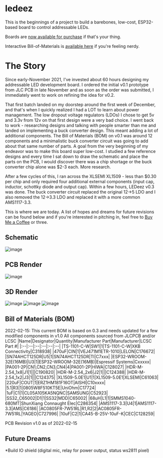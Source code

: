 # ledeez
This is the beginnings of a project to build a barebones, low-cost, ESP32-based board to control addressable LEDs.

Boards are [now available for purchase](https://ledeez.square.site/) if that's your thing.

Interactive Bill-of-Materials is [available here](https://wantmoore.github.io/ledeez/v1.0_ibom.html) if you're feeling nerdy.

# The Story
Since early-November 2021, I've invested about 60 hours designing my addressable LED development board. I ordered the initial v0.1 prototype from JLC PCB in late November and as soon as the order was submitted, I immediately went to work on refining the idea for v0.2.

That first batch landed on my doorstep around the first week of December, and that's when I quickly realized I had a LOT to learn about power management. The low dropout voltage regulators (LDOs) I chose to get 5v and 3.3v from 12v on that first design were a very bad choice. I went back to work - researching designs and talking with people smarter than me and landed on implementing a buck converter design. This meant adding a lot of additional components. The Bill of Materials (BOM) on v0.1 was around 12 components and a minimalistic buck converter circuit was going to add about that same number of parts. A goal from the very beginning of my endeavor was to make this board super low-cost. I studied a few reference designs and every time I sat down to draw the schematic and place the parts on the PCB, I would discover there was a chip shortage or the buck converter chip alone was $2-3 each. More research.

After a few cycles of this, I ran across the XLSEMI XL1509 - less than $0.30 per chip and only required four additional external components (input cap, inductor, schottky diode and output cap). Within a few hours, LEDeez v0.3 was done. The buck converter circuit replaced the original 12->5 LDO and I also removed the 12->3.3 LDO and replaced it with a more common AMS1117-3.3.

This is where we are today. A list of hopes and dreams for future revisions can be found below and if you're interested in pitching in, feel free to [Buy Me a Coffee](https://www.buymeacoffee.com/wantmoore) or three.

## Schematic
![image](https://user-images.githubusercontent.com/1414156/154154673-4e9ffe78-b425-4473-8976-f4717318814b.png)

## PCB Render
![image](https://user-images.githubusercontent.com/1414156/154154617-0f76bc32-188b-4f18-8ca2-39bf6148648d.png)

## 3D Render
![image](https://user-images.githubusercontent.com/1414156/154155044-f247e468-d465-41a6-b2f2-7e03ecc58163.png)
![image](https://user-images.githubusercontent.com/1414156/154155419-26697523-6a3b-43e9-8fdc-1388fd92de59.png)
![image](https://user-images.githubusercontent.com/1414156/154155287-8e6ef53e-0229-49d3-972a-1e6fe4199184.png)

## Bill of Materials (BOM)
2022-02-15: This current BOM is based on 0.3 and needs updated for a few modified components in v1.0
All components sourced from JLCPCB and/or LCSC
|Name|Designator|Quantity|Manufacturer Part|Manufacturer|LCSC Part #|
|:--|:--|:--|:--|:--|:--|
|TS-1101-C-W|SW1|1|TS-1101-C-W|XKB Connectivity|C318938|
|470uF|CIN|1|VEJ471M1ETR-1010|LELON|C176672|
|SN74AHCT125DR|U5|1|SN74AHCT125DR|TI|C7xxx|
|ESP32-WROOM-32E(16MB)|U3|1|ESP32-WROOM-32E(16MB)|Espressif Systems|Cxxxxx|
|PA001-2P|CN1,CN2,CN3,CN4|4|PA001-2P|HIWA|C128027|
|HDR-M-2.54_1x8|J1|1|||C190820|
|HDR-M-2.54_2x6|J2|1|||C124388|
|HDR-M-2.54_1x2|J3|1|||C124375|
|XL1509-5.0E1|U1|1|XL1509-5.0E1|XLSEMI|C61063|
|220uF|COUT|1|ERZ1HM181F16OT|AISHI|C10xxxx|
|5.1|R3|1|0805W8F510KT5E|UniOhm|C17724|
|1uF|C1|1|CL05A105KA5NQNC|SAMSUNG|C52923|
|SS32_C65002|D1|1|SS32|MDD|C65002|
|68uH|L1|1|SMMS1040-680MT|ShunXiang Connaught Elec|C286354|
|AMS1117-3.3|U4|1|AMS1117-3.3|AMS|C6186|
|AC0805FR-7W51RL|R1,R2|2|AC0805FR-7W51RL|YAGEO|C727996|
|10uF|C2|1|CA45-B-25V-10uF-K|CEC|C128259|

PCB Revision v1.0 as of 2022-02-15

## Future Dreams
*Build IO shield (digital mic, relay for power output, status ws2811 pixel)
